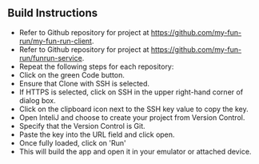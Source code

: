 ## Build Instructions


* Refer to Github repository for project at https://github.com/my-fun-run/my-fun-run-client.
* Refer to Github repository for project at https://github.com/my-fun-run/funrun-service.
* Repeat the following steps for each repository:
* Click on the green Code button.
* Ensure that Clone with SSH is selected.
* If HTTPS is selected, click on SSH in the upper right-hand corner of dialog box.
* Click on the clipboard icon next to the SSH key value to copy the key.
* Open InteliJ and choose to create your project from Version Control.
* Specify that the Version Control is Git.
* Paste the key into the URL field and click open.
* Once fully loaded, click on 'Run'
* This will build the app and open it in your emulator or attached device.
